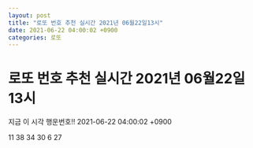 ```yaml
---
layout: post
title: "로또 번호 추천 실시간 2021년 06월22일13시"
date: 2021-06-22 04:00:02 +0900
categories: 로또
---
```


# 로또 번호 추천 실시간 2021년 06월22일13시

지금 이 시각 행운번호!! 2021-06-22 04:00:02 +0900

 11  38  34  30  6  27 

